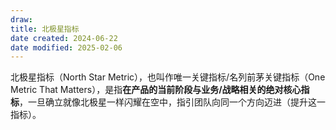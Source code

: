 ```yaml
---
draw:
title: 北极星指标
date created: 2024-06-22
date modified: 2025-02-06
---
```


北极星指标（North Star Metric），也叫作唯一关键指标/名列前茅关键指标（One Metric That Matters），是指**在产品的当前阶段与业务/战略相关的绝对核心指标**，一旦确立就像北极星一样闪耀在空中，指引团队向同一个方向迈进（提升这一指标）。
